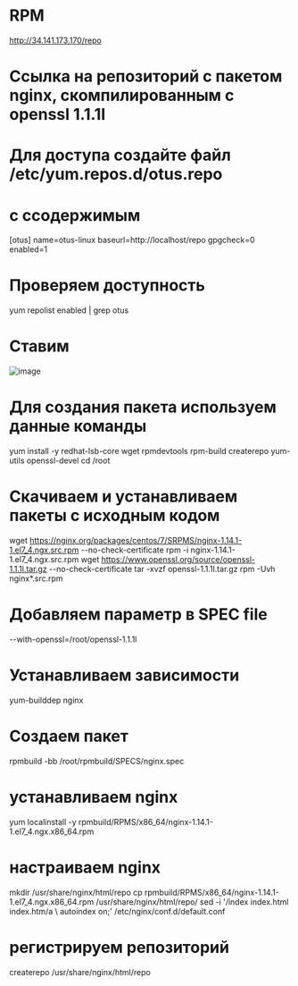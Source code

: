 # RPM

http://34.141.173.170/repo
# Ссылка на репозиторий с пакетом nginx, скомпилированным с openssl 1.1.1l

# Для доступа создайте файл /etc/yum.repos.d/otus.repo
# с ссодержимым
[otus]
name=otus-linux
baseurl=http://localhost/repo
gpgcheck=0
enabled=1

# Проверяем доступность
yum repolist enabled | grep otus

# Ставим
![image](https://user-images.githubusercontent.com/43366397/136536565-5c41101d-7ba4-496f-b90d-45b5f68a6f74.png)



# Для создания пакета используем данные команды
yum install -y redhat-lsb-core wget rpmdevtools rpm-build createrepo yum-utils openssl-devel
cd /root
# Скачиваем и устанавливаем пакеты с исходным кодом
wget https://nginx.org/packages/centos/7/SRPMS/nginx-1.14.1-1.el7_4.ngx.src.rpm --no-check-certificate
rpm -i nginx-1.14.1-1.el7_4.ngx.src.rpm
wget https://www.openssl.org/source/openssl-1.1.1l.tar.gz --no-check-certificate
tar -xvzf openssl-1.1.1l.tar.gz
rpm -Uvh nginx*.src.rpm

# Добавляем параметр в SPEC file
--with-openssl=/root/openssl-1.1.1l

# Устанавливаем зависимости
yum-builddep nginx
# Создаем пакет
rpmbuild -bb /root/rpmbuild/SPECS/nginx.spec
# устанавливаем nginx
yum localinstall -y rpmbuild/RPMS/x86_64/nginx-1.14.1-1.el7_4.ngx.x86_64.rpm
# настраиваем nginx
mkdir /usr/share/nginx/html/repo
cp rpmbuild/RPMS/x86_64/nginx-1.14.1-1.el7_4.ngx.x86_64.rpm /usr/share/nginx/html/repo/
sed -i '/index  index.html index.htm/a \        autoindex on;' /etc/nginx/conf.d/default.conf
# регистрируем репозиторий
createrepo /usr/share/nginx/html/repo
